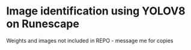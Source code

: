 # Image identification using YOLOV8 on Runescape

Weights and images not included in REPO - message me for copies